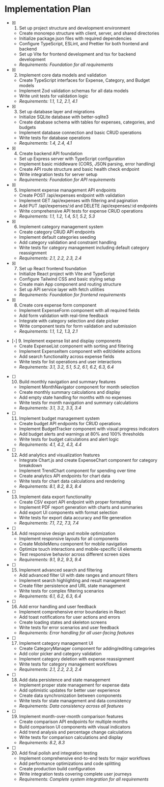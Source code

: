# Implementation Plan

- [x] 1. Set up project structure and development environment
  - Create monorepo structure with client, server, and shared directories
  - Initialize package.json files with required dependencies
  - Configure TypeScript, ESLint, and Prettier for both frontend and backend
  - Set up Vite for frontend development and tsx for backend development
  - _Requirements: Foundation for all requirements_

- [x] 2. Implement core data models and validation
  - Create TypeScript interfaces for Expense, Category, and Budget models
  - Implement Zod validation schemas for all data models
  - Write unit tests for validation logic
  - _Requirements: 1.1, 1.2, 2.1, 4.1_

- [x] 3. Set up database layer and migrations
  - Initialize SQLite database with better-sqlite3
  - Create database schema with tables for expenses, categories, and budgets
  - Implement database connection and basic CRUD operations
  - Write tests for database operations
  - _Requirements: 1.4, 2.4, 4.1_

- [x] 4. Create backend API foundation
  - Set up Express server with TypeScript configuration
  - Implement basic middleware (CORS, JSON parsing, error handling)
  - Create API route structure and basic health check endpoint
  - Write integration tests for server setup
  - _Requirements: Foundation for API requirements_

- [x] 5. Implement expense management API endpoints
  - Create POST /api/expenses endpoint with validation
  - Implement GET /api/expenses with filtering and pagination
  - Add PUT /api/expenses/:id and DELETE /api/expenses/:id endpoints
  - Write comprehensive API tests for expense CRUD operations
  - _Requirements: 1.1, 1.2, 1.4, 5.1, 5.2, 5.3_

- [x] 6. Implement category management system
  - Create category CRUD API endpoints
  - Implement default categories seeding
  - Add category validation and constraint handling
  - Write tests for category management including default category reassignment
  - _Requirements: 2.1, 2.2, 2.3, 2.4_

- [x] 7. Set up React frontend foundation
  - Initialize React project with Vite and TypeScript
  - Configure Tailwind CSS and basic styling setup
  - Create main App component and routing structure
  - Set up API service layer with fetch utilities
  - _Requirements: Foundation for frontend requirements_

- [x] 8. Create core expense form component
  - Implement ExpenseForm component with all required fields
  - Add form validation with real-time feedback
  - Integrate with category selection and date picker
  - Write component tests for form validation and submission
  - _Requirements: 1.1, 1.2, 1.3, 2.1_

- [-] 9. Implement expense list and display components
  - Create ExpenseList component with sorting and filtering
  - Implement ExpenseItem component with edit/delete actions
  - Add search functionality across expense fields
  - Write tests for list operations and user interactions
  - _Requirements: 3.1, 3.2, 5.1, 5.2, 6.1, 6.2, 6.3, 6.4_

- [ ] 10. Build monthly navigation and summary features
  - Implement MonthNavigator component for month selection
  - Create monthly summary calculations and display
  - Add empty state handling for months with no expenses
  - Write tests for month navigation and summary calculations
  - _Requirements: 3.1, 3.2, 3.3, 3.4_

- [ ] 11. Implement budget management system
  - Create budget API endpoints for CRUD operations
  - Implement BudgetTracker component with visual progress indicators
  - Add budget alerts and warnings at 80% and 100% thresholds
  - Write tests for budget calculations and alert logic
  - _Requirements: 4.1, 4.2, 4.3, 4.4_

- [ ] 12. Add analytics and visualization features
  - Integrate Chart.js and create ExpenseChart component for category breakdown
  - Implement TrendChart component for spending over time
  - Create analytics API endpoints for chart data
  - Write tests for chart data calculations and rendering
  - _Requirements: 8.1, 8.2, 8.3, 8.4_

- [ ] 13. Implement data export functionality
  - Create CSV export API endpoint with proper formatting
  - Implement PDF report generation with charts and summaries
  - Add export UI components with format selection
  - Write tests for export data accuracy and file generation
  - _Requirements: 7.1, 7.2, 7.3, 7.4_

- [ ] 14. Add responsive design and mobile optimization
  - Implement responsive layouts for all components
  - Create MobileMenu component for mobile navigation
  - Optimize touch interactions and mobile-specific UI elements
  - Test responsive behavior across different screen sizes
  - _Requirements: 9.1, 9.2, 9.3, 9.4_

- [ ] 15. Implement advanced search and filtering
  - Add advanced filter UI with date ranges and amount filters
  - Implement search highlighting and result management
  - Create filter persistence and URL state management
  - Write tests for complex filtering scenarios
  - _Requirements: 6.1, 6.2, 6.3, 6.4_

- [ ] 16. Add error handling and user feedback
  - Implement comprehensive error boundaries in React
  - Add toast notifications for user actions and errors
  - Create loading states and skeleton screens
  - Write tests for error scenarios and user feedback
  - _Requirements: Error handling for all user-facing features_

- [ ] 17. Implement category management UI
  - Create CategoryManager component for adding/editing categories
  - Add color picker and category validation
  - Implement category deletion with expense reassignment
  - Write tests for category management workflows
  - _Requirements: 2.1, 2.2, 2.3, 2.4_

- [ ] 18. Add data persistence and state management
  - Implement proper state management for expense data
  - Add optimistic updates for better user experience
  - Create data synchronization between components
  - Write tests for state management and data consistency
  - _Requirements: Data consistency across all features_

- [ ] 19. Implement month-over-month comparison features
  - Create comparison API endpoints for multiple months
  - Build comparison UI components with visual indicators
  - Add trend analysis and percentage change calculations
  - Write tests for comparison calculations and display
  - _Requirements: 8.2, 8.3_

- [ ] 20. Add final polish and integration testing
  - Implement comprehensive end-to-end tests for major workflows
  - Add performance optimizations and code splitting
  - Create production build configuration
  - Write integration tests covering complete user journeys
  - _Requirements: Complete system integration for all requirements_